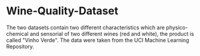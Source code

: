 # Wine-Quality-Dataset
The two datasets contain two different characteristics which are physico-chemical and sensorial of two different wines (red and white), the product is called "Vinho Verde". The data were taken from the UCI Machine Learning Repository.
